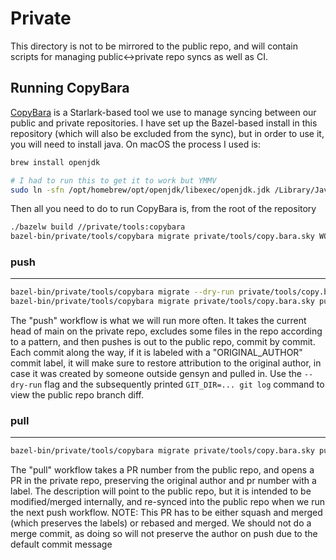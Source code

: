 # Private

This directory is not to be mirrored to the public repo, and will contain scripts for managing
public<->private repo syncs as well as CI.

## Running CopyBara

[CopyBara](https://github.com/google/copybara) is a Starlark-based tool we use to manage syncing between our public and private repositories. I have set up the Bazel-based install
in this repository (which will also be excluded from the sync), but in order to use it, you will need to install java. On macOS the process I used is:

```bash
brew install openjdk

# I had to run this to get it to work but YMMV
sudo ln -sfn /opt/homebrew/opt/openjdk/libexec/openjdk.jdk /Library/Java/JavaVirtualMachines/openjdk.jdk
```

Then all you need to do to run CopyBara is, from the root of the repository

```bash
./bazelw build //private/tools:copybara
bazel-bin/private/tools/copybara migrate private/tools/copy.bara.sky WORKFLOW [ARGS...]
```

### push

---

```bash
bazel-bin/private/tools/copybara migrate --dry-run private/tools/copy.bara.sky push
bazel-bin/private/tools/copybara migrate private/tools/copy.bara.sky push
```

The "push" workflow is what we will run more often. It takes the current head of main on the private repo, excludes some files in the repo according to a pattern, and then pushes is out to the public repo, commit by commit. Each commit along the way, if it is labeled with a "ORIGINAL_AUTHOR" commit label, it will make sure to restore attribution to the original author, in case it was created by someone outside gensyn and pulled in. Use the `--dry-run` flag and the subsequently printed `GIT_DIR=... git log` command to view the public repo branch diff.

### pull

---

```bash
bazel-bin/private/tools/copybara migrate private/tools/copy.bara.sky pull <public-pr-number>
```

The "pull" workflow takes a PR number from the public repo, and opens a PR in the private repo, preserving the original author and pr number with a label. The description will point to the public repo, but it is intended to be modified/merged internally, and re-synced into the public repo when we run the next push workflow. NOTE: This PR has to be either squash and merged (which preserves the labels) or rebased and merged. We should not do a merge commit, as doing so will not preserve the author on push due to the default commit message
